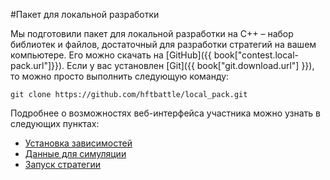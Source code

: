 #Пакет для локальной разработки

Мы подготовили пакет для локальной разработки на C++ – набор библиотек и файлов, достаточный для разработки стратегий на вашем компьютере. Его можно скачать на [GitHub]({{ book["contest.local-pack.url"]}}). Если у вас установлен [Git]({{ book["git.download.url"] }}), то можно просто выполнить следующую команду:
```
git clone https://github.com/hftbattle/local_pack.git
```

Подробнее о возможностях веб-интерфейса участника можно узнать в следующих пунктах:
  - [Установка зависимостей](requirements.md)
  - [Данные для симуляции](data.md)
  - [Запуск стратегии](run.md)
